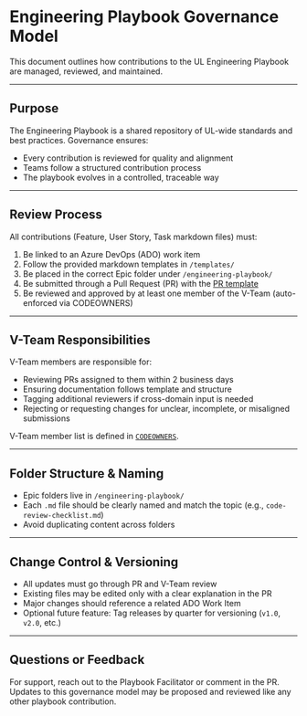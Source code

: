# Engineering Playbook Governance Model

This document outlines how contributions to the UL Engineering Playbook are managed, reviewed, and maintained.

---

## Purpose

The Engineering Playbook is a shared repository of UL-wide standards and best practices. Governance ensures:
- Every contribution is reviewed for quality and alignment
- Teams follow a structured contribution process
- The playbook evolves in a controlled, traceable way

---

## Review Process

All contributions (Feature, User Story, Task markdown files) must:

1. Be linked to an Azure DevOps (ADO) work item
2. Follow the provided markdown templates in `/templates/`
3. Be placed in the correct Epic folder under `/engineering-playbook/`
4. Be submitted through a Pull Request (PR) with the [PR template](../.github/PULL_REQUEST_TEMPLATE.md)
5. Be reviewed and approved by at least one member of the V-Team (auto-enforced via CODEOWNERS)

---

## V-Team Responsibilities

V-Team members are responsible for:

- Reviewing PRs assigned to them within 2 business days
- Ensuring documentation follows template and structure
- Tagging additional reviewers if cross-domain input is needed
- Rejecting or requesting changes for unclear, incomplete, or misaligned submissions

V-Team member list is defined in [`CODEOWNERS`](../.github/CODEOWNERS).

---

## Folder Structure & Naming

- Epic folders live in `/engineering-playbook/`
- Each `.md` file should be clearly named and match the topic (e.g., `code-review-checklist.md`)
- Avoid duplicating content across folders

---

## Change Control & Versioning

- All updates must go through PR and V-Team review
- Existing files may be edited only with a clear explanation in the PR
- Major changes should reference a related ADO Work Item
- Optional future feature: Tag releases by quarter for versioning (`v1.0`, `v2.0`, etc.)

---

## Questions or Feedback

For support, reach out to the Playbook Facilitator or comment in the PR. Updates to this governance model may be proposed and reviewed like any other playbook contribution.
